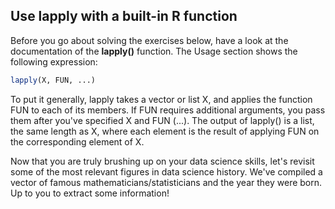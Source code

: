 ## Use lapply with a built-in R function

Before you go about solving the exercises below, have a look at the documentation of the **lapply()** function. The Usage section shows the following expression:
```r
lapply(X, FUN, ...)
```
To put it generally, lapply takes a vector or list X, and applies the function FUN to each of its members. If FUN requires additional arguments, you pass them after you've specified X and FUN (...). The output of lapply() is a list, the same length as X, where each element is the result of applying FUN on the corresponding element of X.

Now that you are truly brushing up on your data science skills, let's revisit some of the most relevant figures in data science history. We've compiled a vector of famous mathematicians/statisticians and the year they were born. Up to you to extract some information!
